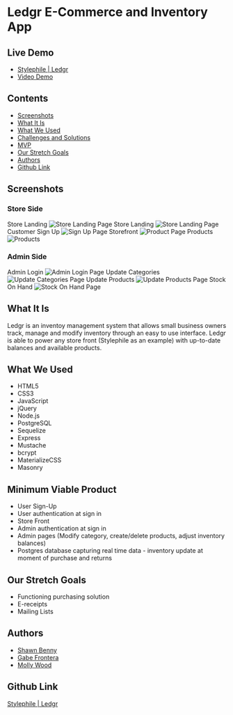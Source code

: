 # Ledgr E-Commerce and Inventory App

## Live Demo
* [Stylephile | Ledgr](https://radiant-thicket-73579.herokuapp.com/index)
* [Video Demo](https://youtu.be/Utf02CC81J0)

## Contents
* [Screenshots](https://github.com/mollywood/Ledgr_App/blob/master/README.md#screenshots)
* [What It Is](https://github.com/mollywood/Ledgr_App/blob/master/README.md#what-it-is)
* [What We Used](https://github.com/mollywood/Ledgr_App/blob/master/README.md#what-we-used)
* [Challenges and Solutions](https://github.com/mollywood/Ledgr_App/blob/master/README.md#challenges-and-solutions)
* [MVP](https://github.com/mollywood/Ledgr_App/blob/master/README.md#minimum-viable-product)
* [Our Stretch Goals](https://github.com/mollywood/Ledgr_App/blob/master/README.md#our-stretch-goals)
* [Authors](https://github.com/mollywood/Ledgr_App/blob/master/README.md#authors)
* [Github Link](https://github.com/mollywood/Ledgr_App/blob/master/README.md#github-link)

## Screenshots
### Store Side
Store Landing
![Store Landing Page](https://i.imgur.com/RaOb6m1.png)
Store Landing
![Store Landing Page](https://i.imgur.com/dYLIF22.png)
Customer Sign Up
![Sign Up Page](https://i.imgur.com/J9aEEvT.png)
Storefront
![Product Page](https://i.imgur.com/RprkVEY.png)
Products
![Products](https://i.imgur.com/UxGKMFt.png)

### Admin Side
Admin Login
![Admin Login Page](https://i.imgur.com/O88xmiW.png)
Update Categories
![Update Categories Page](https://i.imgur.com/preZPav.png)
Update Products
![Update Products Page](https://i.imgur.com/ZDj4XR4.png)
Stock On Hand
![Stock On Hand Page](https://i.imgur.com/txOWez0.png)

## What It Is
Ledgr is an inventoy management system that allows small business owners track, manage and modify inventory through an easy to use interface. Ledgr is able to power any store front (Stylephile as an example) with up-to-date balances and available products.

## What We Used
* HTML5
* CSS3
* JavaScript
* jQuery
* Node.js
* PostgreSQL
* Sequelize
* Express
* Mustache
* bcrypt
* MaterializeCSS
* Masonry

## Minimum Viable Product
* User Sign-Up
* User authentication at sign in
* Store Front
* Admin authentication at sign in 
* Admin pages (Modify category, create/delete products, adjust inventory balances)
* Postgres database capturing real time data - inventory update at moment of purchase and returns

## Our Stretch Goals
* Functioning purchasing solution
* E-receipts
* Mailing Lists

## Authors
* [Shawn Benny](https://github.com/sbenn9210)
* [Gabe Frontera](https://github.com/Unclechamps)
* [Molly Wood](https://github.com/mollywood)

## Github Link
[Stylephile | Ledgr](https://github.com/mollywood/Ledgr_App)
